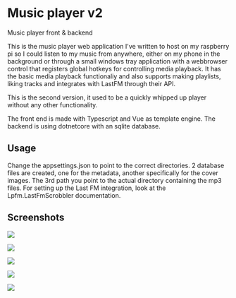 # Music player v2
Music player front &amp; backend

This is the music player web application I've written to host on my raspberry pi so I could listen to my music from anywhere, either on my phone in the background or through a small windows tray application with a webbrowser control that registers global hotkeys for controlling media playback. It has the basic media playback functionaliy and also supports making playlists, liking tracks and integrates with LastFM through their API.

This is the second version, it used to be a quickly whipped up player without any other functionality.

The front end is made with Typescript and Vue as template engine. The backend is using dotnetcore with an sqlite database.

## Usage

Change the appsettings.json to point to the correct directories. 2 database files are created, one for the metadata, another specifically for the cover images. The 3rd path you point to the actual directory containing the mp3 files. For setting up the Last FM integration, look at the Lpfm.LastFmScrobbler documentation.

## Screenshots

![](https://i.imgur.com/07AoCly.png)

![](https://i.imgur.com/lLRVQhr.png)

![](https://i.imgur.com/rB7zn3n.png)

![](https://i.imgur.com/aiFJdPx.png)

![](https://i.imgur.com/cmdq9GM.png)
